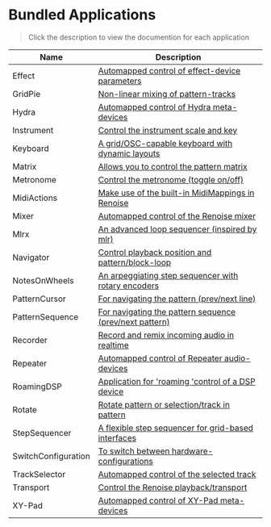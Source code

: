 # Bundled Applications

> Click the description to view the documention for each application

| Name          | Description   |
| ------------- |---------------|
| Effect        | [Automapped control of effect-device parameters](Applications/Effect.md)|
| GridPie       | [Non-linear mixing of pattern-tracks](Applications/GridPie.md)|
| Hydra         | [Automapped control of Hydra meta-devices](Applications/Hydra.md)|
| Instrument    | [Control the instrument scale and key](Applications/Instrument.md)|
| Keyboard      | [A grid/OSC-capable keyboard with dynamic layouts](Applications/Keyboard.md)|
| Matrix        | [Allows you to control the pattern matrix](Applications/Matrix.md)|
| Metronome     | [Control the metronome (toggle on/off)](Applications/Metronome.md)|
| MidiActions   | [Make use of the built-in MidiMappings in Renoise](Applications/MidiActions.md)|
| Mixer         | [Automapped control of the Renoise mixer](Applications/Mixer.md) |
| Mlrx          | [An advanced loop sequencer (inspired by mlr)](Applications/Mlrx.md)|
| Navigator     | [Control playback position and pattern/block-loop](Applications/Navigator.md)|
| NotesOnWheels | [An arpeggiating step sequencer with rotary encoders](Applications/NotesOnWheels.md)|
| PatternCursor | [For navigating the pattern (prev/next line)](Applications/PatternCursor.md)|
| PatternSequence | [For navigating the pattern sequence (prev/next pattern)](Applications/PatternSequence.md)|
| Recorder      | [Record and remix incoming audio in realtime](Applications/Recorder.md)|
| Repeater      | [Automapped control of Repeater audio-devices](Applications/Repeater.md)|
| RoamingDSP    | [Application for 'roaming 'control of a DSP device](Applications/RoamingDSP.md)|
| Rotate        | [Rotate pattern or selection/track in pattern](Applications/Rotate.md)|
| StepSequencer | [A flexible step sequencer for grid-based interfaces](Applications/StepSequencer.md)|
| SwitchConfiguration | [To switch between hardware-configurations](Applications/SwitchConfiguration.md)|
| TrackSelector | [Automapped control of the selected track](Applications/TrackSelector.md)|
| Transport     | [Control the Renoise playback/transport](Applications/Transport.md)|
| XY-Pad        | [Automapped control of XY-Pad meta-devices](Applications/XYPad.md)|

